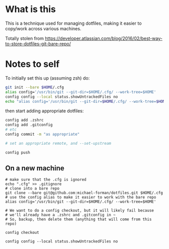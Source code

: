 # What is this

This is a technique used for managing dotfiles, making it easier to copy/work across various machines.

Totally stolen from https://developer.atlassian.com/blog/2016/02/best-way-to-store-dotfiles-git-bare-repo/

# Notes to self

To initially set this up (assuming zsh) do:

```bash
git init --bare $HOME/.cfg
alias config='/usr/bin/git --git-dir=$HOME/.cfg/ --work-tree=$HOME'
config config --local status.showUntrackedFiles no
echo "alias config='/usr/bin/git --git-dir=$HOME/.cfg/ --work-tree=$HOME'" >> $HOME/.zshrc
```

then start adding appropriate dotfiles:
```bash
config add .zshrc
config add .gitconfig
# etc
config commit -m "as appropriate"

# set an appropriate remote, and --set-upstream

config push
```



## On a new machine

```
# make sure that the .cfg is ignored
echo ".cfg" >> .gitignore
# clone into a bare repo
git clone --bare git@github.com:michael-forman/dotfiles.git $HOME/.cfg
# use the config alias to make it easier to work with the bare repo
alias config='/usr/bin/git --git-dir=$HOME/.cfg/ --work-tree=$HOME'

# We want to do a config checkout, but it will likely fail because
# we'll already have a .zshrc and .gitconfig in ~
# So, backup, then delete them (anything that will come from this repo)

config checkout

config config --local status.showUntrackedFiles no

```

